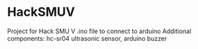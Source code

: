 # HackSMUV
Project for Hack SMU V
.ino file to connect to arduino
Additional components: hc-sr04 ultrasonic sensor, arduino buzzer
